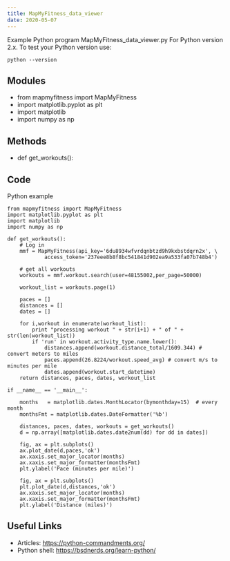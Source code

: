 ```yaml
---
title: MapMyFitness_data_viewer
date: 2020-05-07
---
```

Example Python program MapMyFitness_data_viewer.py
For Python version 2.x.
To test your Python version use:

    python --version

## Modules

* from mapmyfitness import MapMyFitness
* import matplotlib.pyplot as plt
* import matplotlib
* import numpy as np

## Methods

* def get_workouts():

## Code

Python example

    from mapmyfitness import MapMyFitness
    import matplotlib.pyplot as plt
    import matplotlib
    import numpy as np
    
    def get_workouts():
        # Log in
        mmf = MapMyFitness(api_key='6du8934wfvrdqnbtzd9h9kxbstdqrn2x', \
                access_token='237eee8b8f8bc541841d902ea9a533fa07b748b4')
    
        # get all workouts
        workouts = mmf.workout.search(user=48155002,per_page=50000)
    
        workout_list = workouts.page(1)
    
        paces = []
        distances = []
        dates = []
    
        for i,workout in enumerate(workout_list):
            print "processing workout " + str(i+1) + " of " + str(len(workout_list))
            if 'run' in workout.activity_type.name.lower():
                distances.append(workout.distance_total/1609.344) # convert meters to miles
                paces.append(26.8224/workout.speed_avg) # convert m/s to minutes per mile
                dates.append(workout.start_datetime)
        return distances, paces, dates, workout_list
    
    if __name__ == '__main__':
    
        months   = matplotlib.dates.MonthLocator(bymonthday=15)  # every month
        monthsFmt = matplotlib.dates.DateFormatter('%b')
    
        distances, paces, dates, workouts = get_workouts()
        d = np.array([matplotlib.dates.date2num(dd) for dd in dates])
    
        fig, ax = plt.subplots()
        ax.plot_date(d,paces,'ok')
        ax.xaxis.set_major_locator(months)
        ax.xaxis.set_major_formatter(monthsFmt)
        plt.ylabel('Pace (minutes per mile)')
    
        fig, ax = plt.subplots()
        plt.plot_date(d,distances,'ok')
        ax.xaxis.set_major_locator(months)
        ax.xaxis.set_major_formatter(monthsFmt)
        plt.ylabel('Distance (miles)')

## Useful Links

- Articles: https://python-commandments.org/
- Python shell: https://bsdnerds.org/learn-python/
